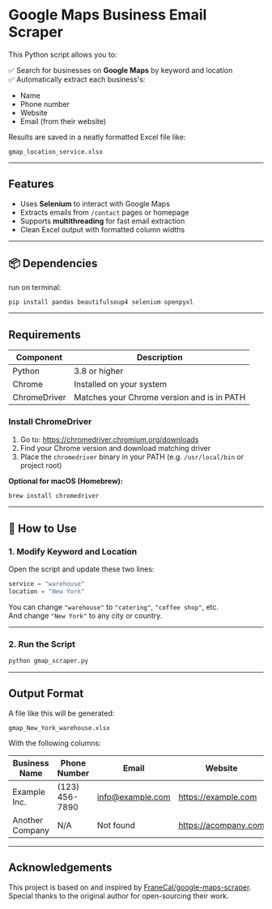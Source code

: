 #  Google Maps Business Email Scraper

This Python script allows you to:

✅ Search for businesses on **Google Maps** by keyword and location  
✅ Automatically extract each business's:
- Name
- Phone number
- Website
- Email (from their website)

Results are saved in a neatly formatted Excel file like:

```
gmap_location_service.xlsx
```

---

## Features

- Uses **Selenium** to interact with Google Maps
- Extracts emails from `/contact` pages or homepage
- Supports **multithreading** for fast email extraction
- Clean Excel output with formatted column widths

---

## 📦 Dependencies

run on terminal:

```bash
pip install pandas beautifulsoup4 selenium openpyxl
```

---

##  Requirements

| Component     | Description                                |
|---------------|--------------------------------------------|
| Python        | 3.8 or higher                              |
| Chrome        | Installed on your system                   |
| ChromeDriver  | Matches your Chrome version and is in PATH |

### Install ChromeDriver

1. Go to: https://chromedriver.chromium.org/downloads  
2. Find your Chrome version and download matching driver  
3. Place the `chromedriver` binary in your PATH (e.g. `/usr/local/bin` or project root)

**Optional for macOS (Homebrew):**

```bash
brew install chromedriver
```

---

## 🚀 How to Use

### 1. Modify Keyword and Location

Open the script and update these two lines:

```python
service = "warehouse"
location = "New York"
```

You can change `"warehouse"` to `"catering"`, `"coffee shop"`, etc.  
And change `"New York"` to any city or country.

---

### 2. Run the Script

```bash
python gmap_scraper.py
```

---

## Output Format

A file like this will be generated:

```
gmap_New_York_warehouse.xlsx
```

With the following columns:

| Business Name     | Phone Number     | Email            | Website                |
|-------------------|------------------|------------------|------------------------|
| Example Inc.      | (123) 456-7890   | info@example.com | https://example.com    |
| Another Company   | N/A              | Not found        | https://acompany.com   |

---

##  Acknowledgements

This project is based on and inspired by [FraneCal/google-maps-scraper](https://github.com/FraneCal/google-maps-scraper).  
Special thanks to the original author for open-sourcing their work.
